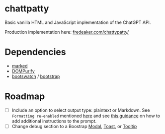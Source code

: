 # chattpatty

Basic vanilla HTML and JavaScript implementation of the ChatGPT API.

Production implementation here: [fredeaker.com/chattypatty/](https://fredeaker.com/chattypatty/)

# Dependencies

- [marked](https://github.com/markedjs/marked)
- [DOMPurify](https://github.com/cure53/DOMPurify)
- [bootswatch](https://github.com/thomaspark/bootswatch) / [bootstrap](https://github.com/twbs/bootstrap)

# Roadmap

- [ ] Include an option to select output type: plaintext or Markdown. See `Formatting re-enabled` mentioned [here](https://platform.openai.com/docs/guides/reasoning-best-practices#how-to-prompt-reasoning-models-effectively) and see [this guidance](https://community.openai.com/t/how-to-prevent-gpt-from-outputting-responses-in-markdown-format/961314/2) on how to add additional instructions to the prompt.
- [ ] Change debug section to a Boostrap [Modal](https://getbootstrap.com/docs/5.3/components/modal/), [Toast](https://getbootstrap.com/docs/5.3/components/toasts/), or [Tooltip](https://getbootstrap.com/docs/5.3/components/tooltips/)
